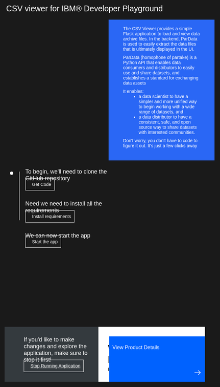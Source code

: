 <html>
<head>
<meta name="viewport" content="width=device-width, initial-scale=1">
<style>
html,
div,
body {
background-color: #1a1a1a;
font-family: 'IBM Plex Sans', sans-serif;
font-size: 18px;
outline: none;
}
body {
font-family: Helvetica, sans-serif;
}
/* The actual timeline (the vertical ruler) */
.timeline {
position: absolute;
max-width: 1200px;
margin: 0 auto;
margin-left: 50px;
}
.content p {
margin: 0px;
}
.content .afterbutton
{
padding-top: 16px;
}
/* The actual timeline (the vertical ruler) */
.timeline::after {
content: '';
position: absolute;
width: 1px;
background-color: white;
top: 15px;
bottom: 80px;
left: 18px;
margin-left: -2px;
}
/* Container around content */
.container {
padding: 0px 0px;
width: 70%;
align-content: left;
margin: 0px 0px 0px 0px;
margin-left: 25px;
margin-top: 32px;
}
/* The circles on the timeline */
.container::after {
content: '';
position: absolute;
width: 10px;
height: 10px;
right: -6px;
background-color: white;
border: 0px solid #FF9F55;
top: 15px;
border-radius: 50%;
z-index: 1;
margin: 0px 0px 0px 0px;
}
/* Place the container to the left */
.left {
left: 0px;
}
/* Place the container to the right */
.right {
left: 0px;
}
/* Add arrows to the left container (pointing right) */
.left::before {
content: " ";
height: 0;
top: 22px;
width: 0;
z-index: 1;
right: 30px;
border: medium solid white;
border-width: 10px 0 10px 10px;
border-color: transparent transparent transparent white;
}
/* Fix the circle for containers on the right side */
.right::after {
left: -13px;
}
/* The actual content */
.content {
padding: 5px 10px;
color: white;
background: transparent;
}
.button.is-dark.is-medium {
font-family: 'IBM Plex Sans', sans-serif;
background: transparent;
border-color: white;
color: #fff;
border: 1px solid white;
padding: 10px;
padding-left: 20px;
margin-bottom: 13px;
border-radius: 0px;
min-width: 180px;
font-size: 14px;
text-align: left;
min-height: 48px;
margin: 0px;
justify-content:left;
}
.button.is-dark.is-medium:hover {
font-family: 'IBM Plex Sans', sans-serif;
background-color: #2a67f5;
border-color: white;
color: #fff;
}
.footer {
display: flex;
background-color: #343A3E;
margin: 500px 0px 0px 20px;
padding: 0px;
max-width: 1200px;
}
.github-icon {
min-height: 100%;
min-width: 100%;
object-fit: cover;
object-position: 250% 100px;
opacity: 15%;
bottom: 15px;
}
.image-content {
padding: 5px 10px;
background: transparent;
color: black;
position: absolute;
font-size: 27px;
}
.image-div {
position: relative;
background-color: white;
min-width: 50%;
background-image: linear-gradient(rgba(255,255,255,0.9), rgba(255,255,255,0.9)), url("https://github.com/bodarajeshkumar/Developer-Playground/blob/master/didact/images/git.svg?raw=true");
background-position: -50% 60px;
background-repeat: no-repeat;
padding-top: 20px;
padding-left: 20px;
}
.image-btn {
position: absolute;
right: 0;
bottom: 0%;
background-color: #0062FF;
max-width: 300px;
min-width: 100px;
width: 300px;
padding: 0px;
padding-bottom: 20px;
}
.image-link span
{
float: right;
font-size: 32px;
padding-right: 10px;
}
.image-btn .image-link:hover
{
text-decoration: none;
color: white;
background-color: #0353E9;
}
.image-btn  a:hover
{
text-decoration: none;
color: white;
}
.image-link {
color: white;
display: block;
padding: 5px 10px 5px 10px;
line-height: 28px;
font-size: 16px;
}
.header
{
background-image: url('https://wallpaperaccess.com/full/1426870.png');
width: 100%;
height: fixed;
min-height: 300px;
display: inline-block;
margin-top: 20px;
margin-bottom: 20px;
margin-left: 30px;
margin-right: 30px;
background-size: contain;
max-width: 1200px;
background-size: cover;
}
.header .right-content
{
float: right;
width: 45%;
background-color:#2a67f5;
min-height:400px;
padding:20px;
font-size: 14px;
}
.header .right-content h4
{
background: none;
color: white;
padding-left: 25px;
padding-right: 25px;
}
.header .right-content div
{
background: none;
color: white;
padding-left: 25px;
padding-right: 25px;
font-size: 14px;
margin-bottom: 10px;
}
.header .right-content ul
{
margin: 0px;
margin-left: 25px;
margin-bottom: 10px;
line-height: 16px;
}
.container a
{
color: #78A9FF;
background-color: transparent;
text-decoration: none;
}
.container a:visited
{
color: #8C43FC;
background-color: transparent;
text-decoration: none;
}
.apptitle
{
margin-left: 25px;
margin-top: 20px;
margin-bottom: 0px;
font-size: 25px;
color: white;
}
@media only screen and (max-width: 800px) {
.footer {
    margin: 950px 0px 0px 20px;
}
}
@media only screen and (max-width: 700px) {
.footer {
    margin: 1050px 0px 0px 20px;
}
}
@media only screen and (max-width: 600px) {
.footer {
    margin: 1050px 0px 0px 20px;
}
}
@media only screen and (max-width: 500px) {
.footer {
    margin: 1100px 0px 0px 20px;
}
}
@media only screen and (max-width: 400px) {
.footer {
    margin: 1200px 0px 0px 20px;
}
}
}
</style>
</head>
<body>
    <div class="apptitle">
        CSV viewer for IBM® Developer Playground
    </div>
    <div class="header">
        <div class="right-content">
            <div>        
                The CSV Viewer provides a simple Flask application to load and view data archive files. In the backend, ParData is used to easily extract the data files that is ultimately displayed in the UI.
            </div>
            <div>
                ParData (homophone of partake) is a Python API that enables data consumers and distributors to easily use and share datasets, and establishes a standard for exchanging data assets
            </div>
            <div>
                It enables:
                <ul>
                    <li>a data scientist to have a simpler and more unified way to begin working with a wide range of datasets, and</li>
                    <li>a data distributor to have a consistent, safe, and open source way to share datasets with interested communities.</li>
                </ul>
            </div>
            <div>
                Don't worry, you don't have to code to figure it out. It's just a few clicks away
            </div>
        </div>
    </div>
    <div class="timeline">
        <div style="margin-top:0;" class="container right">
            <div class="content">
                <p>To begin, we'll need to clone the GitHub repository</p>
                <a class="button is-dark is-medium" title="Clone the Repo" href="didact://?commandId=extension.sendToTerminal&text=PardataCSVViewer%7Cget-code%7CPardataCSVViewer|git%20clone%20-b%20pardata%20--sparse%20https://github.com/IBM/Developer-Playground.git%20${CHE_PROJECTS_ROOT}/pardata/%20%26%26%20cd%20${CHE_PROJECTS_ROOT}/pardata/%20%26%26%20git%20sparse-checkout%20init%20--cone%20%26%26%20git%20sparse-checkout%20add%20docs%20pardata%20requirements%20tests%20examples">Get Code</a>        
            </div>
        </div>
        <div class="container right">
            <div class="content">
                <p>Need we need to install all the requirements</p>
                <a class="button is-dark is-medium" title="Install requirements" href="didact://?commandId=extension.sendToTerminal&text=PardataCSVViewer%7Cinstall-requirememnts%7CPardataCSVViewer|cd%20pardata/examples/csv-viewer;pip%20install%20-r%20requirements.txt">Install requirements</a>
            </div>
        </div>
        <div class="container right">
            <div class="content">
                <p>We can now start the app</p>
                <a class="button is-dark is-medium" title="Start the app" href="didact://?commandId=extension.sendToTerminal&text=PardataCSVViewer%7Cstart-app%7CPardataCSVViewer|python%20app.py">Start the app</a>
            </div>
        </div>
    </div>
    <div class="footer">
      <div class="content" style="padding:30px;padding-left:60px;padding-bottom: 0px;">
        <p>If you'd like to make changes and explore the application, make sure to stop it first!</p>
        <a class="button is-dark is-medium" title="Stop Running Application" href="didact://?commandId=vscode.didact.sendNamedTerminalCtrlC&text=PardataCSVViewer">Stop Running Application</a>
        </br></br></br>
      </div>
      <div class="image-div">
        <p class="image-content">Want to explore this project more?
          <span style="font-size:15px;margin-top:10px;display:block;">Head over to the
            <a href="https://github.com/IBM/Developer-Playground/tree/pardata">Github Repository</a>
          </span>
        </p>
        <a class="image-link" href="https://github.com/IBM/Developer-Playground/tree/pardata" target="_blank">
          <div class="image-btn">
            <p class="image-link">View Product Details</p>
            <p class="image-link"></p>
            <p class="image-link">
              <span>
                <svg style="position: absolute; right: 10px;" fill="#ffffff" focusable="false" preserveAspectRatio="xMidYMid meet" xmlns="http://www.w3.org/2000/  svg" width="25" height="25" viewBox="0 0 32 32" aria-hidden="true">
                <path d="M18 6L16.6 7.4 24.1 15 3 15 3 17 24.1 17 16.6 24.6 18 26 28 16z"></path>
                <title>Arrow right</title>
              </svg>
              </span>
            </p>
          </div>
        </a>
      </div>
    </div>
</body>
</html>